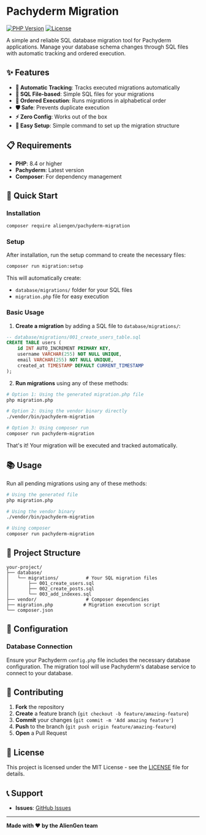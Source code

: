 # Pachyderm Migration

[![PHP Version](https://img.shields.io/badge/php-%3E%3D8.4-blue.svg)](https://php.net)
[![License](https://img.shields.io/badge/license-MIT-green.svg)](LICENSE)

A simple and reliable SQL database migration tool for Pachyderm applications. Manage your database schema changes through SQL files with automatic tracking and ordered execution.

## ✨ Features

- **🔄 Automatic Tracking**: Tracks executed migrations automatically
- **📁 SQL File-based**: Simple SQL files for your migrations
- **🔄 Ordered Execution**: Runs migrations in alphabetical order
- **🛡️ Safe**: Prevents duplicate execution
- **⚡ Zero Config**: Works out of the box
- **🤖 Easy Setup**: Simple command to set up the migration structure

## 📋 Requirements

- **PHP**: 8.4 or higher
- **Pachyderm**: Latest version
- **Composer**: For dependency management

## 🚀 Quick Start

### Installation

```bash
composer require aliengen/pachyderm-migration
```

### Setup

After installation, run the setup command to create the necessary files:

```bash
composer run migration:setup
```

This will automatically create:
- `database/migrations/` folder for your SQL files
- `migration.php` file for easy execution

### Basic Usage

1. **Create a migration** by adding a SQL file to `database/migrations/`:

```sql
-- database/migrations/001_create_users_table.sql
CREATE TABLE users (
    id INT AUTO_INCREMENT PRIMARY KEY,
    username VARCHAR(255) NOT NULL UNIQUE,
    email VARCHAR(255) NOT NULL UNIQUE,
    created_at TIMESTAMP DEFAULT CURRENT_TIMESTAMP
);
```

2. **Run migrations** using any of these methods:

```bash
# Option 1: Using the generated migration.php file
php migration.php

# Option 2: Using the vendor binary directly
./vendor/bin/pachyderm-migration

# Option 3: Using composer run
composer run pachyderm-migration
```

That's it! Your migration will be executed and tracked automatically.

## 📚 Usage

Run all pending migrations using any of these methods:

```bash
# Using the generated file
php migration.php

# Using the vendor binary
./vendor/bin/pachyderm-migration

# Using composer
composer run pachyderm-migration
```

## 📁 Project Structure

```
your-project/
├── database/
│   └── migrations/          # Your SQL migration files
│       ├── 001_create_users.sql
│       ├── 002_create_posts.sql
│       └── 003_add_indexes.sql
├── vendor/                  # Composer dependencies
├── migration.php           # Migration execution script
└── composer.json
```

## 🔧 Configuration

### Database Connection

Ensure your Pachyderm `config.php` file includes the necessary database configuration. The migration tool will use Pachyderm's database service to connect to your database.

## 🤝 Contributing

1. **Fork** the repository
2. **Create** a feature branch (`git checkout -b feature/amazing-feature`)
3. **Commit** your changes (`git commit -m 'Add amazing feature'`)
4. **Push** to the branch (`git push origin feature/amazing-feature`)
5. **Open** a Pull Request

## 📄 License

This project is licensed under the MIT License - see the [LICENSE](LICENSE) file for details.

## 📞 Support

- **Issues**: [GitHub Issues](https://github.com/aliengen/pachyderm-migration/issues)

---

**Made with ❤️ by the AlienGen team**
